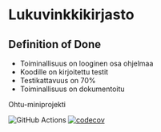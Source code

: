 # Lukuvinkkikirjasto


## Definition of Done
- Toiminallisuus on looginen osa ohjelmaa
- Koodille on kirjoitettu testit
- Testikattavuus on 70% 
- Toiminallisuus on dokumentoitu


Ohtu-miniprojekti

![GitHub Actions](https://github.com/brontto/ohtu-miniprojekti/workflows/CI/badge.svg)
[![codecov](https://codecov.io/gh/brontto/ohtu-miniprojekti/branch/main/graph/badge.svg?token=DYFHMFXATT)](https://codecov.io/gh/brontto/miniprojekti)
